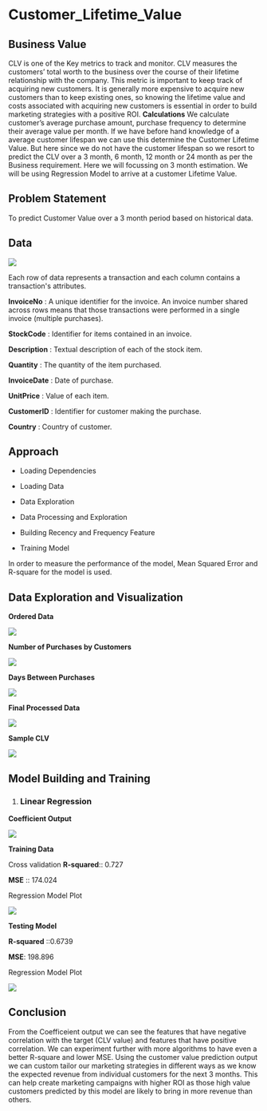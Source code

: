 # Customer_Lifetime_Value

## Business Value
CLV is one of the Key metrics to track and monitor. CLV measures the customers’ total worth to the business over the course of their lifetime relationship with the company. This metric is important to keep track of acquiring new customers. It is generally more expensive to acquire new customers than to keep existing ones, so knowing the lifetime value and costs associated with acquiring new customers is essential in order to build marketing strategies with a positive ROI.
__Calculations__
We calculate customer’s average purchase amount, purchase frequency to determine their average value per month. If we have before hand knowledge of a average customer lifespan we can use this determine the Customer Lifetime Value. 
But here since we do not have the customer lifespan so we resort to predict the CLV over a 3 month, 6 month, 12 month or 24 month as per the Business requirement. Here we will focussing on 3 month estimation. We will be using Regression Model to arrive at a customer Lifetime Value.
## Problem Statement
To predict Customer Value over a 3 month period based on historical data.

## Data

![](Images/Data%20Sample.PNG)

Each row of data represents a transaction and each column contains a transaction's attributes.

__InvoiceNo__ : A unique identifier for the invoice. An invoice number shared across
rows means that those transactions were performed in a single invoice (multiple
purchases). 

__StockCode__ : Identifier for items contained in an invoice.

__Description__ : Textual description of each of the stock item.

__Quantity__ : The quantity of the item purchased.

__InvoiceDate__ : Date of purchase.

__UnitPrice__ : Value of each item.

__CustomerID__ : Identifier for customer making the purchase.

__Country__ : Country of customer.

## Approach

+ Loading Dependencies

+ Loading Data

+ Data Exploration

+ Data Processing and Exploration

+ Building Recency and Frequency Feature
    
+ Training Model

In order to measure the performance of the model, Mean Squared Error and R-square for the model is used.

## Data Exploration and Visualization


__Ordered Data__

![](Images/Ordered%20Data.PNG)

__Number of Purchases by Customers__

![](Images/Sales%20Count.png)

__Days Between Purchases__

![](Images/Days%20between%20Purchases.png)

__Final Processed Data__

![](Images/Processed%20Data.PNG)

__Sample CLV__

![](Images/Sample%20CLV.PNG)

## Model Building and Training

1. ### __Linear Regression__

__Coefficient Output__

![](Images/Coefficient%20Output.PNG)

__Training Data__

Cross validation
__R-squared__:: 0.727

__MSE__ :: 174.024

Regression Model Plot

![](Images/Regression%20Model%20Train.png)

__Testing Model__

__R-squared__ ::0.6739

__MSE__: 198.896

Regression Model Plot

![](Images/Regression%20Model%20Test.PNG)

## __Conclusion__
From the Coefficeient output we can see the features that have negative correlation with the target (CLV value) and features that have positive correlation. We can experiment further with more algorithms to have even a better R-square and lower MSE.
Using the customer value prediction output we can custom tailor our marketing strategies in different ways as we know the expected revenue from individual customers for the next 3 months. This can help create marketing campaigns with higher ROI as those high value customers predicted by this model are likely to bring in more revenue than others.
